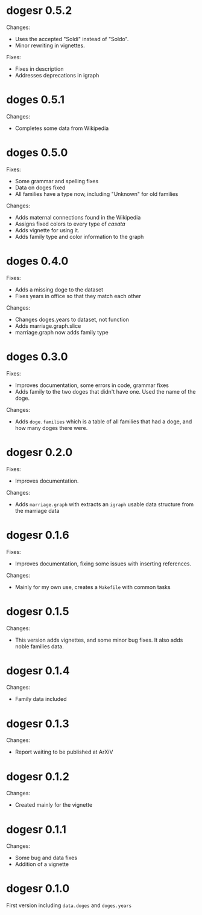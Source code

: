 # dogesr 0.5.2

Changes:
* Uses the accepted "Soldi" instead of "Soldo".
* Minor rewriting in vignettes.

Fixes:
* Fixes in description
* Addresses deprecations in igraph

# doges 0.5.1

Changes:
* Completes some data from Wikipedia

# doges 0.5.0

Fixes:

* Some grammar and spelling fixes
* Data on doges fixed
* All families have a type now, including "Unknown" for old families

Changes:

* Adds maternal connections found in the Wikipedia
* Assigns fixed colors to every type of *casata*
* Adds vignette for using it.
* Adds family type and color information to the graph

# doges 0.4.0

Fixes:

* Adds a missing doge to the dataset
* Fixes years in office so that they match each other

Changes:

* Changes doges.years to dataset, not function
* Adds marriage.graph.slice
* marriage.graph now adds family type

# doges 0.3.0

Fixes:

* Improves documentation, some errors in code, grammar fixes
* Adds family to the two doges that didn't have one. Used the name of the doge.

Changes:

* Adds `doge.families` which is a table of all families that had a doge, and how many doges there were.

# dogesr 0.2.0

Fixes:

* Improves documentation.

Changes:

* Adds `marriage.graph` with extracts an `igraph` usable data structure from the marriage data

# dogesr 0.1.6

Fixes:

* Improves documentation, fixing some issues with inserting references.

Changes:

* Mainly for my own use, creates a `Makefile` with common tasks

# dogesr 0.1.5

Changes:

* This version adds vignettes, and some minor bug fixes. It also adds noble families data.

# dogesr 0.1.4

Changes:

* Family data included

# dogesr 0.1.3

Changes:

* Report waiting to be published at ArXiV

# dogesr 0.1.2

Changes:

* Created mainly for the vignette

# dogesr 0.1.1

Changes:

* Some bug and data fixes
* Addition of a vignette

# dogesr 0.1.0

First version including `data.doges` and `doges.years`


